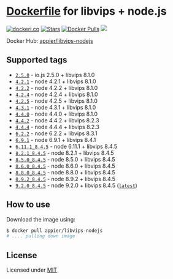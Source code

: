 # [Dockerfile](./Dockerfile) for libvips + node.js

[![dockeri.co](http://dockeri.co/image/appier/libvips-nodejs)](https://hub.docker.com/r/appier/libvips-nodejs/)
[![ Stars](https://img.shields.io/docker/stars/appier/libvips-nodejs.svg?maxAge=2592000)]()
[![Docker Pulls](https://img.shields.io/docker/pulls/appier/libvips-nodejs.svg?maxAge=2592000)]()
[![](https://images.microbadger.com/badges/image/appier/libvips-nodejs.svg)](https://microbadger.com/images/appier/libvips-nodejs "Get your own image badge on microbadger.com")

Docker Hub: [appier/libvips-nodejs](https://hub.docker.com/r/appier/libvips-nodejs/)

## Supported tags

- [`2.5.0`](https://github.com/appier/dockerfile-libvips-nodejs/tree/2.5.0) - io.js 2.5.0 + libvips 8.1.0
- [`4.2.1`](https://github.com/appier/dockerfile-libvips-nodejs/tree/4.2.1) - node 4.2.1 + libvips 8.1.0
- [`4.2.2`](https://github.com/appier/dockerfile-libvips-nodejs/tree/4.2.2) - node 4.2.2 + libvips 8.1.0
- [`4.2.4`](https://github.com/appier/dockerfile-libvips-nodejs/tree/4.2.4) - node 4.2.4 + libvips 8.1.0
- [`4.2.5`](https://github.com/appier/dockerfile-libvips-nodejs/tree/4.2.5) - node 4.2.5 + libvips 8.1.0
- [`4.3.1`](https://github.com/appier/dockerfile-libvips-nodejs/tree/4.3.1) - node 4.3.1 + libvips 8.1.0
- [`4.4.0`](https://github.com/appier/dockerfile-libvips-nodejs/tree/4.4.0) - node 4.4.0 + libvips 8.1.0
- [`4.4.2`](https://github.com/appier/dockerfile-libvips-nodejs/tree/4.4.2) - node 4.4.2 + libvips 8.2.3
- [`4.4.4`](https://github.com/appier/dockerfile-libvips-nodejs/tree/4.4.4) - node 4.4.4 + libvips 8.2.3
- [`6.2.2`](https://github.com/appier/dockerfile-libvips-nodejs/tree/6.2.2_8.3.1) - node 6.2.2 + libvips 8.3.1
- [`6.9.1`](https://github.com/appier/dockerfile-libvips-nodejs/tree/6.9.1_8.4.1) - node 6.9.1 + libvips 8.4.1
- [`6.11.1_8.4.5`](https://github.com/appier/dockerfile-libvips-nodejs/tree/6.11.1_8.4.5) - node 6.11.1 + libvips 8.4.5
- [`8.2.1_8.4.5`](https://github.com/appier/dockerfile-libvips-nodejs/tree/8.2.1_8.4.5) - node 8.2.1 + libvips 8.4.5
- [`8.5.0_8.4.5`](https://github.com/appier/dockerfile-libvips-nodejs/tree/8.5.0_8.4.5) - node 8.5.0 + libvips 8.4.5
- [`8.6.0_8.4.5`](https://github.com/appier/dockerfile-libvips-nodejs/tree/8.6.0_8.4.5) - node 8.6.0 + libvips 8.4.5
- [`8.8.0_8.4.5`](https://github.com/appier/dockerfile-libvips-nodejs/tree/8.8.0_8.4.5) - node 8.8.0 + libvips 8.4.5
- [`8.9.2_8.4.5`](https://github.com/appier/dockerfile-libvips-nodejs/tree/8.9.2_8.4.5) - node 8.9.2 + libvips 8.4.5
- [`9.2.0_8.4.5`](https://github.com/appier/dockerfile-libvips-nodejs/tree/9.2.0_8.4.5) - node 9.2.0 + libvips 8.4.5 ([`latest`](https://github.com/appier/dockerfile-libvips-nodejs/tree/master))

## How to use

Download the image using:

```bash
$ docker pull appier/libvips-nodejs
# .... pulling down image
```

## License

Licensed under [MIT](http://opensource.org/licenses/mit-license.html)

